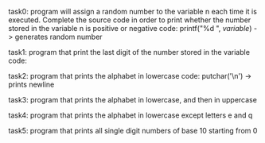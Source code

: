 task0: program will assign a random number to the variable n each time it is executed. Complete the source code in order to print whether the number stored in the variable n is positive or negative
code: printf("%d ", _variable_) -> generates random number

task1: program that print the last digit of the number stored in the variable
code:

task2: program that prints the alphabet in lowercase
code: putchar('\n') -> prints newline

task3: program that prints the alphabet in lowercase, and then in uppercase

task4: program that prints the alphabet in lowercase except letters e and q

task5: program that prints all single digit numbers of base 10 starting from 0
